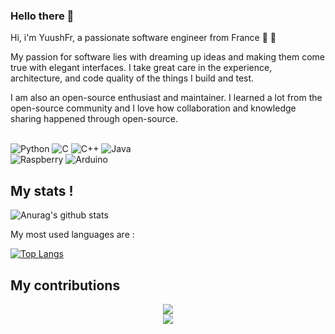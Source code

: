 ### Hello there 👋

Hi, i'm YuushFr, a passionate software engineer from France 🥖 🍷

My passion for software lies with dreaming up ideas and making them come true with elegant interfaces. I take great care in the experience, architecture, and code quality of the things I build and test.

I am also an open-source enthusiast and maintainer. I learned a lot from the open-source community and I love how collaboration and knowledge sharing happened through open-source.<br />
<br />

![Python](https://img.shields.io/badge/python-3670A0?style=for-the-badge&logo=python&logoColor=ffdd54)
![C](https://img.shields.io/badge/C-00599C?style=for-the-badge&logo=c&logoColor=white)
![C++](https://img.shields.io/badge/c++-%2300599C.svg?style=for-the-badge&logo=c%2B%2B&logoColor=white)
![Java](https://img.shields.io/badge/java-%23ED8B00.svg?style=for-the-badge&logo=java&logoColor=white)
<br />
![Raspberry](https://img.shields.io/badge/Raspberry%20Pi-A22846?style=for-the-badge&logo=Raspberry%20Pi&logoColor=white)
![Arduino](https://img.shields.io/badge/Arduino-00979D?style=for-the-badge&logo=Arduino&logoColor=white)

## My stats !

![Anurag's github stats](https://github-readme-stats.vercel.app/api?username=YuushaFr&show_icons=true&theme=radical) 

My most used languages are : 

[![Top Langs](https://github-readme-stats.vercel.app/api/top-langs/?username=YuushaFr&layout=compact)](https://github.com/Knackie/github-readme-stats)


## My contributions

<p align="center">
  <a href="https://git.io/streak-stats">
    <img src="http://github-readme-streak-stats.herokuapp.com?user=YuushaFr&theme=react&background=0d1117&border=666">
  </a>
  <br>
  <a href="https://github.com/Ashutosh00710/github-readme-activity-graph">
    <img src="https://activity-graph.herokuapp.com/graph?username=YuushaFr&theme=react-dark&hide_border=true">
  </a>
</p>
